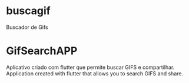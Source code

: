 # buscagif

Buscador de Gifs

# GifSearchAPP
Aplicativo criado com flutter que permite buscar GIFS e compartilhar.
Application created with flutter that allows you to search GIFS and share.
